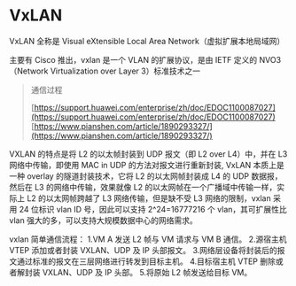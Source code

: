# VxLAN

VxLAN 全称是 Visual eXtensible Local Area Network（虚拟扩展本地局域网）

主要有 Cisco 推出，vxlan 是一个 VLAN 的扩展协议，是由 IETF 定义的 NVO3（Network Virtualization over Layer 3）标准技术之一

> 通信过程
>
> [https://support.huawei.com/enterprise/zh/doc/EDOC1100087027](https://support.huawei.com/enterprise/zh/doc/EDOC1100087027) [https://www.pianshen.com/article/1890293327/](https://www.pianshen.com/article/1890293327/)

VXLAN 的特点是将 L2 的以太帧封装到 UDP 报文（即 L2 over L4）中，并在 L3 网络中传输，即使用 MAC in UDP 的方法对报文进行重新封装, VxLAN 本质上是一种 overlay 的隧道封装技术，它将 L2 的以太网帧封装成 L4 的 UDP 数据报，然后在 L3 的网络中传输，效果就像 L2 的以太网帧在一个广播域中传输一样，实际上 L2 的以太网帧跨越了 L3 网络传输，但是缺不受 L3 网络的限制，vxlan 采用 24 位标识 vlan ID 号，因此可以支持 2^24=16777216 个 vlan，其可扩展性比 vlan 强大的多，可以支持大规模数据中心的网络需求。



vxlan 简单通信流程： 1.VM A 发送 L2 帧与 VM 请求与 VM B 通信。 2.源宿主机 VTEP 添加或者封装 VXLAN、UDP 及 IP 头部报文。 3.网络层设备将封装后的报文通过标准的报文在三层网络进行转发到目标主机。 4.目标宿主机 VTEP 删除或者解封装 VXLAN、UDP 及 IP 头部。 5.将原始 L2 帧发送给目标 VM。
